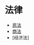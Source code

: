 # 法律
* [民法](https://github.com/wsg815/working/blob/main/%E6%B0%91%E6%B3%95/readme.md)
* [商法](https://github.com/wsg815/working/blob/main/%E5%95%86%E6%B3%95/readme.md)
* [经济法]
